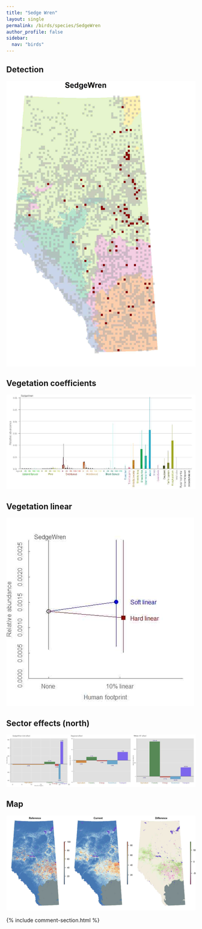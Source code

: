 ```yaml
---
title: "Sedge Wren"
layout: single
permalink: /birds/species/SedgeWren
author_profile: false
sidebar:
  nav: "birds"
---
```


<h2>Detection</h2>

![](/assets/images/birds/SedgeWren/det.jpg)

<h2>Vegetation coefficients</h2>

![](/assets/images/birds/SedgeWren/veghf.jpg)

<h2>Vegetation linear</h2>

![](/assets/images/birds/SedgeWren/lin-north.jpg)

<h2>Sector effects (north)</h2>

![](/assets/images/birds/SedgeWren/sector-north.jpg)

<h2>Map</h2>

![](/assets/images/birds/SedgeWren/map.jpg)

{% include comment-section.html %}
